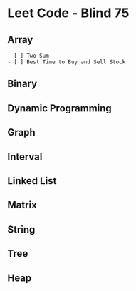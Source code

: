 # Leet Code - Blind 75

## Array 
    - [ ] Two Sum
    - [ ] Best Time to Buy and Sell Stock
## Binary

## Dynamic Programming

## Graph

## Interval

## Linked List

## Matrix

## String

## Tree

## Heap

